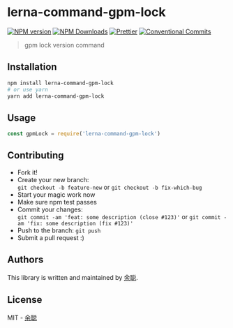 # lerna-command-gpm-lock

[![NPM version](https://img.shields.io/npm/v/lerna-command-gpm-lock.svg?style=flat-square)](https://www.npmjs.com/package/lerna-command-gpm-lock)
[![NPM Downloads](https://img.shields.io/npm/dm/lerna-command-gpm-lock.svg?style=flat-square&maxAge=43200)](https://www.npmjs.com/package/lerna-command-gpm-lock)
[![Prettier](https://img.shields.io/badge/code_style-prettier-ff69b4.svg?style=flat-square)](https://prettier.io/)
[![Conventional Commits](https://img.shields.io/badge/Conventional%20Commits-1.0.0-yellow.svg?style=flat-square)](https://conventionalcommits.org)

> gpm lock version command

## Installation

```bash
npm install lerna-command-gpm-lock
# or use yarn
yarn add lerna-command-gpm-lock
```

## Usage

```javascript
const gpmLock = require('lerna-command-gpm-lock')
```

## Contributing

- Fork it!
- Create your new branch:  
  `git checkout -b feature-new` or `git checkout -b fix-which-bug`
- Start your magic work now
- Make sure npm test passes
- Commit your changes:  
  `git commit -am 'feat: some description (close #123)'` or `git commit -am 'fix: some description (fix #123)'`
- Push to the branch: `git push`
- Submit a pull request :)

## Authors

This library is written and maintained by [余聪](mailto:yucong@yuanfudao.com).

## License

MIT - [余聪](mailto:yucong@yuanfudao.com)
